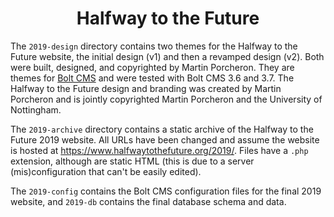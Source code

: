 <h1 align="center">
	Halfway to the Future
</h1>

The `2019-design` directory contains two themes for the Halfway to the Future website, the initial design (v1) and then a revamped design (v2). Both were built, designed, and copyrighted by Martin Porcheron. They are themes for [Bolt CMS](http://bolt.cm) and were tested with Bolt CMS 3.6 and 3.7. The Halfway to the Future design and branding was created by Martin Porcheron and is jointly copyrighted Martin Porcheron and the University of Nottingham.

The `2019-archive` directory contains a static archive of the Halfway to the Future 2019 website. All URLs have been changed and assume the website is hosted at https://www.halfwaytothefuture.org/2019/. Files have a `.php` extension, although are static HTML (this is due to a server (mis)configuration that can't be easily edited).

The `2019-config` contains the Bolt CMS configuration files for the final 2019 website, and `2019-db` contains the final database schema and data.